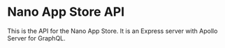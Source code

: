 # Nano App Store API

This is the API for the Nano App Store. It is an Express server with Apollo Server for GraphQL.
